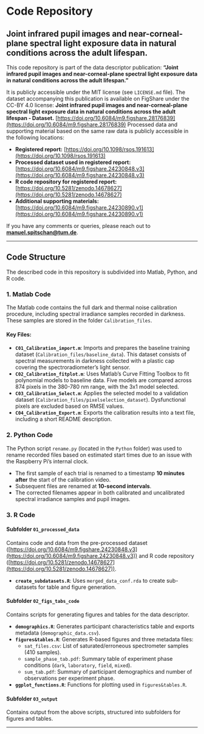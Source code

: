 # Code Repository
## Joint infrared pupil images and near-corneal-plane spectral light exposure data in natural conditions across the adult lifespan.

This code repository is part of the data descriptor publication: 
**“Joint infrared pupil images and near-corneal-plane spectral light exposure data in natural conditions across the adult lifespan.”**

It is publicly accessible under the MIT license (see `LICENSE.md` file). The dataset accompanying this publication is available on FigShare under the CC-BY 4.0 license: **Joint infrared pupil images and near-corneal-plane spectral light exposure data in natural conditions across the adult lifespan - Dataset.** [https://doi.org/10.6084/m9.figshare.28176839](https://doi.org/10.6084/m9.figshare.28176839) 
Processed data and supporting material based on the same raw data is publicly accessible in the following locations:

- **Registered report:** [https://doi.org/10.1098/rsos.191613](https://doi.org/10.1098/rsos.191613)
- **Processed dataset used in registered report:** [https://doi.org/10.6084/m9.figshare.24230848.v3](https://doi.org/10.6084/m9.figshare.24230848.v3) 
- **R code repository for registered report:** [https://doi.org/10.5281/zenodo.14678627](https://doi.org/10.5281/zenodo.14678627) 
- **Additional supporting materials:** [https://doi.org/10.6084/m9.figshare.24230890.v1](https://doi.org/10.6084/m9.figshare.24230890.v1) 

If you have any comments or queries, please reach out to **manuel.spitschan@tum.de**.

---

## Code Structure

The described code in this repository is subdivided into Matlab, Python, and R code.

### 1. Matlab Code

The Matlab code contains the full dark and thermal noise calibration procedure, including spectral irradiance samples recorded in darkness. These samples are stored in the folder `Calibration_files`.

#### Key Files:
- **`C01_Calibration_import.m`**: Imports and prepares the baseline training dataset (`Calibration_files/baseline_data`). This dataset consists of spectral measurements in darkness collected with a plastic cap covering the spectroradiometer’s light sensor.
- **`C02_Calibration_fitplot.m`**: Uses Matlab’s Curve Fitting Toolbox to fit polynomial models to baseline data. Five models are compared across 874 pixels in the 380-780 nm range, with the 3x1 model selected.
- **`C03_Calibration_Select.m`**: Applies the selected model to a validation dataset (`Calibration_files/pixelselection_dataset`). Dysfunctional pixels are excluded based on RMSE values.
- **`C04_Calibration_Export.m`**: Exports the calibration results into a text file, including a short README description.

### 2. Python Code

The Python script `rename.py` (located in the `Python` folder) was used to rename recorded files based on estimated start times due to an issue with the Raspberry Pi’s internal clock. 

- The first sample of each trial is renamed to a timestamp **10 minutes after** the start of the calibration video.
- Subsequent files are renamed at **10-second intervals**.
- The corrected filenames appear in both calibrated and uncalibrated spectral irradiance samples and pupil images.

### 3. R Code

#### **Subfolder `01_processed_data`**
Contains code and data from the pre-processed dataset ([https://doi.org/10.6084/m9.figshare.24230848.v3](https://doi.org/10.6084/m9.figshare.24230848.v3)) and R code repository ([https://doi.org/10.5281/zenodo.14678627](https://doi.org/10.5281/zenodo.14678627)).

- **`create_subdatasets.R`**: Uses `merged_data_conf.rda` to create sub-datasets for table and figure generation.

#### **Subfolder `02_figs_tabs_code`**
Contains scripts for generating figures and tables for the data descriptor.

- **`demographics.R`**: Generates participant characteristics table and exports metadata (`demographic_data.csv`).
- **`figures&tables.R`**: Generates R-based figures and three metadata files:
  - `sat_files.csv`: List of saturated/erroneous spectrometer samples (410 samples).
  - `sample_phase_tab.pdf`: Summary table of experiment phase conditions (`dark`, `laboratory`, `field`, `mixed`).
  - `sum_tab.pdf`: Summary of participant demographics and number of observations per experiment phase.
- **`ggplot_functions.R`**: Functions for plotting used in `figures&tables.R`.

#### **Subfolder `03_output`**
Contains output from the above scripts, structured into subfolders for figures and tables.

---
